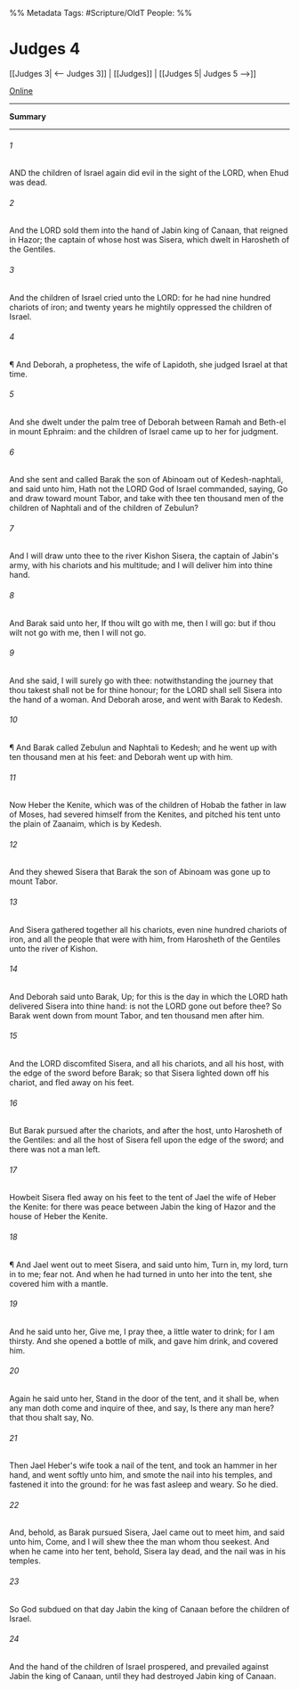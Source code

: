 

%% Metadata
Tags: #Scripture/OldT
People: 
%%
# Judges 4
[[Judges 3| <-- Judges 3]] | [[Judges]] | [[Judges 5| Judges 5 -->]]

[Online](https://churchofjesuschrist.org/study/scriptures/ot/judg/4?lang=eng)

---
__Summary__



---

###### 1
AND the children of Israel again did evil in the sight of the LORD, when Ehud was dead.
###### 2
And the LORD sold them into the hand of Jabin king of Canaan, that reigned in Hazor; the captain of whose host was Sisera, which dwelt in Harosheth of the Gentiles.
###### 3
And the children of Israel cried unto the LORD: for he had nine hundred chariots of iron; and twenty years he mightily oppressed the children of Israel.
###### 4
¶ And Deborah, a prophetess, the wife of Lapidoth, she judged Israel at that time.
###### 5
And she dwelt under the palm tree of Deborah between Ramah and Beth-el in mount Ephraim: and the children of Israel came up to her for judgment.
###### 6
And she sent and called Barak the son of Abinoam out of Kedesh-naphtali, and said unto him, Hath not the LORD God of Israel commanded, saying, Go and draw toward mount Tabor, and take with thee ten thousand men of the children of Naphtali and of the children of Zebulun?
###### 7
And I will draw unto thee to the river Kishon Sisera, the captain of Jabin's army, with his chariots and his multitude; and I will deliver him into thine hand.
###### 8
And Barak said unto her, If thou wilt go with me, then I will go: but if thou wilt not go with me, then I will not go.
###### 9
And she said, I will surely go with thee: notwithstanding the journey that thou takest shall not be for thine honour; for the LORD shall sell Sisera into the hand of a woman.  And Deborah arose, and went with Barak to Kedesh.
###### 10
¶ And Barak called Zebulun and Naphtali to Kedesh; and he went up with ten thousand men at his feet: and Deborah went up with him.
###### 11
Now Heber the Kenite, which was of the children of Hobab the father in law of Moses, had severed himself from the Kenites, and pitched his tent unto the plain of Zaanaim, which is by Kedesh.
###### 12
And they shewed Sisera that Barak the son of Abinoam was gone up to mount Tabor.
###### 13
And Sisera gathered together all his chariots, even nine hundred chariots of iron, and all the people that were with him, from Harosheth of the Gentiles unto the river of Kishon.
###### 14
And Deborah said unto Barak, Up; for this is the day in which the LORD hath delivered Sisera into thine hand: is not the LORD gone out before thee?  So Barak went down from mount Tabor, and ten thousand men after him.
###### 15
And the LORD discomfited Sisera, and all his chariots, and all his host, with the edge of the sword before Barak; so that Sisera lighted down off his chariot, and fled away on his feet.
###### 16
But Barak pursued after the chariots, and after the host, unto Harosheth of the Gentiles: and all the host of Sisera fell upon the edge of the sword; and there was not a man left.
###### 17
Howbeit Sisera fled away on his feet to the tent of Jael the wife of Heber the Kenite: for there was peace between Jabin the king of Hazor and the house of Heber the Kenite.
###### 18
¶ And Jael went out to meet Sisera, and said unto him, Turn in, my lord, turn in to me; fear not.  And when he had turned in unto her into the tent, she covered him with a mantle.
###### 19
And he said unto her, Give me, I pray thee, a little water to drink; for I am thirsty.  And she opened a bottle of milk, and gave him drink, and covered him.
###### 20
Again he said unto her, Stand in the door of the tent, and it shall be, when any man doth come and inquire of thee, and say, Is there any man here?  that thou shalt say, No.
###### 21
Then Jael Heber's wife took a nail of the tent, and took an hammer in her hand, and went softly unto him, and smote the nail into his temples, and fastened it into the ground: for he was fast asleep and weary.  So he died.
###### 22
And, behold, as Barak pursued Sisera, Jael came out to meet him, and said unto him, Come, and I will shew thee the man whom thou seekest.  And when he came into her tent, behold, Sisera lay dead, and the nail was in his temples.
###### 23
So God subdued on that day Jabin the king of Canaan before the children of Israel.
###### 24
And the hand of the children of Israel prospered, and prevailed against Jabin the king of Canaan, until they had destroyed Jabin king of Canaan.




